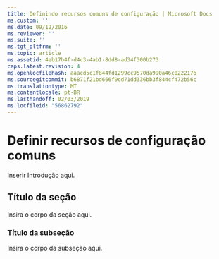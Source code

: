```yaml
---
title: Definindo recursos comuns de configuração | Microsoft Docs
ms.custom: ''
ms.date: 09/12/2016
ms.reviewer: ''
ms.suite: ''
ms.tgt_pltfrm: ''
ms.topic: article
ms.assetid: 4eb17b4f-d4c3-4ab1-8dd8-ad34f300b273
caps.latest.revision: 4
ms.openlocfilehash: aaacd5c1f844fd1299cc9570da990a46c0222176
ms.sourcegitcommit: b6871f21bd666f9cd71dd336bb3f844cf472b56c
ms.translationtype: MT
ms.contentlocale: pt-BR
ms.lasthandoff: 02/03/2019
ms.locfileid: "56862792"
---
```

# <a name="defining-common-configuration-features"></a>Definir recursos de configuração comuns

Inserir Introdução aqui.

## <a name="section-heading"></a>Título da seção

Insira o corpo da seção aqui.

### <a name="subsection-heading"></a>Título da subseção

Insira o corpo da subseção aqui.
